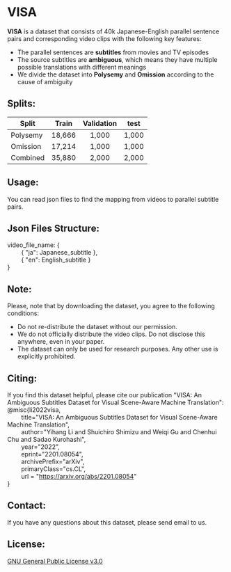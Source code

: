 VISA
==========

__VISA__ is a dataset that consists of 40k Japanese-English parallel sentence pairs and corresponding video clips with the following key features: 
  - The parallel sentences are __subtitles__ from movies and TV episodes
  - The source subtitles are __ambiguous__, which means they have multiple possible translations with different meanings
  - We divide the dataset into __Polysemy__ and __Omission__ according to the cause of ambiguity

Splits:
-------------------

| Split      | Train     | Validation     | test     |
| ---------- | :-----------:  | :-----------: | :-----------: |
|Polysemy      |   18,666      |     1,000        |         1,000 |
|Omission      |   17,214      |     1,000        |         1,000 |
|Combined      |   35,880      |     2,000        |         2,000 |

Usage:
-------------------
You can read json files to find the mapping from videos to parallel subtitle pairs.

Json Files Structure:
-------------------  
video_file_name: {  
&emsp;&emsp;      { "ja": Japanese_subtitle },  
&emsp;&emsp;      { "en": English_subtitle }  
}  

Note:
-------------------
Please, note that by downloading the dataset, you agree to the following conditions:
  - Do not re-distribute the dataset without our permission.
  - We do not officially distribute the video clips. Do not disclose this anywhere, even in your paper.
  - The dataset can only be used for research purposes. Any other use is explicitly prohibited.


Citing:
-------------------
If you find this dataset helpful, please cite our publication "VISA: An Ambiguous Subtitles Dataset for Visual Scene-Aware Machine Translation":  
@misc{li2022visa,  
&emsp;&emsp;      title="VISA: An Ambiguous Subtitles Dataset for Visual Scene-Aware Machine Translation",  
&emsp;&emsp;      author="Yihang Li and Shuichiro Shimizu and Weiqi Gu and Chenhui Chu and Sadao Kurohashi",  
&emsp;&emsp;      year="2022",  
&emsp;&emsp;      eprint="2201.08054",  
&emsp;&emsp;      archivePrefix="arXiv",  
&emsp;&emsp;      primaryClass="cs.CL",  
&emsp;&emsp;      url = "https://arxiv.org/abs/2201.08054"  
}

Contact:
-------------------
If you have any questions about this dataset, please send email to us.

License:
-------------------
[GNU General Public License v3.0](LICENSE)
